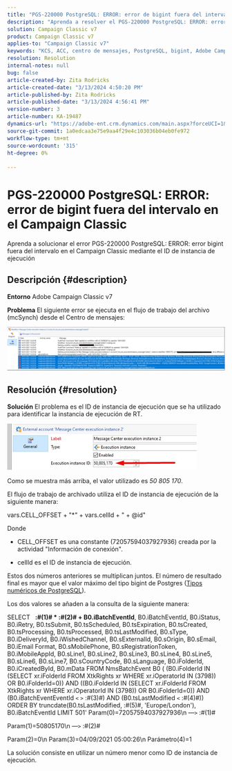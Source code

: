 ```yaml
---
title: "PGS-220000 PostgreSQL: ERROR: error de bigint fuera del intervalo en el Campaign Classic"
description: "Aprenda a resolver el PGS-220000 PostgreSQL: ERROR: error bigint fuera del intervalo en el Campaign Classic"
solution: Campaign Classic v7
product: Campaign Classic v7
applies-to: "Campaign Classic v7"
keywords: "KCS, ACC, centro de mensajes, PostgreSQL, bigint, Adobe Campaign Classic v7, PGS-220000, ERROR: bigint fuera del intervalo, resolución de problemas"
resolution: Resolution
internal-notes: null
bug: false
article-created-by: Zita Rodricks
article-created-date: "3/13/2024 4:50:20 PM"
article-published-by: Zita Rodricks
article-published-date: "3/13/2024 4:56:41 PM"
version-number: 3
article-number: KA-19487
dynamics-url: "https://adobe-ent.crm.dynamics.com/main.aspx?forceUCI=1&pagetype=entityrecord&etn=knowledgearticle&id=f1155bc4-59e1-ee11-904d-6045bd0065b6"
source-git-commit: 1a0edcaa3e75e9aa4f29e4c103036b04eb0fe972
workflow-type: tm+mt
source-wordcount: '315'
ht-degree: 0%

---
```


# PGS-220000 PostgreSQL: ERROR: error de bigint fuera del intervalo en el Campaign Classic


Aprenda a solucionar el error PGS-220000 PostgreSQL: ERROR: error bigint fuera del intervalo en el Campaign Classic mediante el ID de instancia de ejecución

## Descripción {#description}


<b>Entorno</b>
Adobe Campaign Classic v7

<b>Problema</b>
El siguiente error se ejecuta en el flujo de trabajo del archivo (mcSynch) desde el Centro de mensajes:

![](assets/___f3155bc4-59e1-ee11-904d-6045bd0065b6___.png)




## Resolución {#resolution}


<b>Solución</b>
El problema es el ID de instancia de ejecución que se ha utilizado para identificar la instancia de ejecución de RT.

![](assets/b19e48ed-65d1-ec11-a7b5-00224809c556.png)

Como se muestra más arriba, el valor utilizado es *50 805 170*.

El flujo de trabajo de archivado utiliza el ID de instancia de ejecución de la siguiente manera:

vars.CELL_OFFSET + &quot;\*&quot; + vars.cellId + &quot; + @id&quot;

Donde

- CELL_OFFSET es una constante (72057594037927936) creada por la actividad &quot;Información de conexión&quot;.

- cellId es el ID de instancia de ejecución.

Estos dos números anteriores se multiplican juntos. El número de resultado final es mayor que el valor máximo del tipo bigint de Postgres ([Tipos numéricos de PostgreSQL](https://www.postgresql.org/docs/10/datatype-numeric.html)).

Los dos valores se añaden a la consulta de la siguiente manera:

SELECT   <b>:#(1)# \* :#(2)# + B0.iBatchEventId</b>, B0.iBatchEventId, B0.iStatus, B0.iRetry, B0.tsSubmit, B0.tsScheduled, B0.tsExpiration, B0.tsCreated, B0.tsProcessing, B0.tsProcessed, B0.tsLastModified, B0.sType, B0.iDeliveryId, B0.iWishedChannel, B0.sExternalId, B0.sOrigin, B0.sEmail, B0.iEmail Format, B0.sMobilePhone, B0.sRegistrationToken, B0.iMobileAppId, B0.sLine1, B0.sLine2, B0.sLine3, B0.sLine4, B0.sLine5, B0.sLine6, B0.sLine7, B0.sCountryCode, B0.sLanguage, B0.iFolderId, B0.iCreatedById, B0.mData FROM NmsBatchEvent B0 ( (B0.iFolderId IN (SELECT xr.iFolderId FROM XtkRights xr WHERE xr.iOperatorId IN (3798)) OR B0.iFolderId=0)) AND ((B0.iFolderId IN (SELECT xr.iFolderId FROM XtkRights xr WHERE xr.iOperatorId IN (3798)) OR B0.iFolderId=0)) AND (B0.iBatchEventEventId `<` `>`  :#(3)#) AND (B0.tsLastModified `<`  :#(4)#)) ORDER BY truncdate(B0.tsLastModified, :#(5)#, &#39;Europe/London&#39;), B0.iBatchEventId LIMIT 501&#39; Param(0)=72057594037927936\n —`>`  :#(1)#

Param(1)=50805170\n —`>`  :#(2)#

Param(2)=0\n Param(3)=04/09/2021 05:00:26\n Parámetro(4)=1

La solución consiste en utilizar un número menor como ID de instancia de ejecución.
